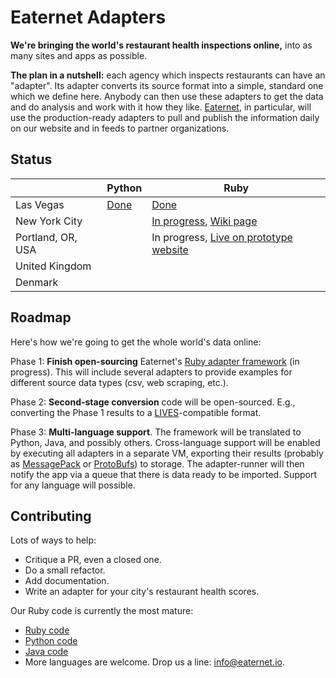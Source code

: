 # Eaternet Adapters

**We're bringing the world's restaurant health inspections online,**
into as many sites and apps as possible.

**The plan in a nutshell:** each agency which inspects restaurants can have an "adapter".
Its adapter converts its source format into a simple, standard one which we define here. Anybody can then use these adapters to get the
data and do analysis and work with it how they like. [Eaternet](http://eaternet.io/), in particular, will use the production-ready 
adapters to pull and publish the information daily on our website and in feeds to partner organizations.

## Status

|                   | Python   | Ruby        |
|-------------------|----------|-------------|
| Las Vegas         | [Done](https://github.com/eaternet/adapters-python/blob/master/eaternet/adapters/agencies/snhd.py) | [Done](https://github.com/eaternet/adapters-ruby/blob/master/lib/eaternet/adapters/agencies/snhd.rb)    |
| New York City     |          | [In progress](https://github.com/eaternet/adapters-ruby/pull/8), [Wiki page](https://github.com/eaternet/adapters/wiki/Agency:-New-York-City) |
| Portland, OR, USA |          | In progress, [Live on prototype website](https://eaternet.io) |
| United Kingdom    |          |             |
| Denmark           |          |             |



## Roadmap

Here's how we're going to get the whole world's data online:

Phase 1: **Finish open-sourcing** Eaternet's [Ruby adapter framework](https://github.com/eaternet/adapters-ruby) (in progress). This will include several
adapters to provide examples for different source data types (csv, web scraping, etc.).

Phase 2: **Second-stage conversion** code will be open-sourced. E.g., converting the Phase 1 results to a [LIVES](http://www.yelp.com/healthscores)-compatible format.

Phase 3: **Multi-language support**. The framework will be translated to Python, Java, and possibly others. 
Cross-language support will be enabled by executing all adapters
in a separate VM, exporting their results (probably as [MessagePack](http://msgpack.org) or [ProtoBufs](http://blog.codeclimate.com/blog/2014/06/05/choose-protocol-buffers/)) to storage. The
adapter-runner will then notify the app via a queue that there is data ready to be imported.
Support for any language will possible.


## Contributing

Lots of ways to help:

* Critique a PR, even a closed one.
* Do a small refactor.
* Add documentation. 
* Write an adapter for your city's restaurant health scores. 

Our Ruby code is currently the most mature:

* [Ruby code](https://github.com/eaternet/adapters-ruby)
* [Python code](https://github.com/eaternet/adapters-python)
* [Java code](https://github.com/eaternet/adapters-java)
* More languages are welcome. Drop us a line: info@eaternet.io.
